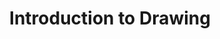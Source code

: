---
title: Introduction to Drawing
number: ART 020
course-type: [Additional, General Education]
description:  
bulletin-link: http://bulletins.psu.edu/undergrad/courses/a/art/020
pathway-list: [Digital Design]
---